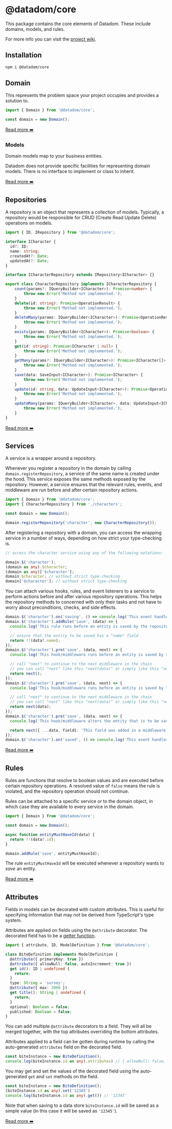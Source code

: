 # @datadom/core

This package contains the core elements of Datadom. These include domains, models, and rules.

For more info you can visit the [project wiki](https://github.com/Chieze-Franklin/datadom/wiki).

## Installation

```bash
npm i @datadom/core
```

## Domain

This represents the problem space your project occupies and provides a solution to.

```ts
import { Domain } from '@datadom/core';

const domain = new Domain();
```

[Read more ➡️](https://github.com/Chieze-Franklin/datadom/wiki/Domain)

### Models

Domain models map to your business entities.

Datadom does not provide specific facilities for representing domain models.
There is no interface to implement or class to inherit.

[Read more ➡️](https://github.com/Chieze-Franklin/datadom/wiki/Model)

## Repositories

A repository is an object that represents a collection of models. Typically, a repository
would be responsible for CRUD (Create Read Update Delete) operations on models.

```ts
import { ID, IRepository } from '@datadom/core';

interface ICharacter {
  id?: ID;
  name: string;
  createdAt?: Date;
  updatedAt?: Date;
}

interface ICharacterRepository extends IRepository<ICharacter> {}

export class CharacterRepository implements ICharacterRepository {
    count(params?: IQueryBuilder<ICharacter>): Promise<number> {
        throw new Error('Method not implemented.');
    }
    delete(id: string): Promise<OperationResult> {
        throw new Error('Method not implemented.');
    }
    deleteMany(params: IQueryBuilder<ICharacter>): Promise<OperationResult> {
        throw new Error('Method not implemented.');
    }
    exists(params: IQueryBuilder<ICharacter>): Promise<boolean> {
        throw new Error('Method not implemented.');
    }
    get(id: string): Promise<ICharacter | null> {
        throw new Error('Method not implemented.');
    }
    getMany(params?: IQueryBuilder<ICharacter>): Promise<ICharacter[]> {
        throw new Error('Method not implemented.');
    }
    save(data: SaveInput<ICharacter>): Promise<ICharacter> {
        throw new Error('Method not implemented.');
    }
    update(id: string, data: UpdateInput<ICharacter>): Promise<OperationResult> {
        throw new Error('Method not implemented.');
    }
    updateMany(params: IQueryBuilder<ICharacter>, data: UpdateInput<ICharacter>): Promise<OperationResult> {
        throw new Error('Method not implemented.');
    }
}
```

[Read more ➡️](https://github.com/Chieze-Franklin/datadom/wiki/Repository)

## Services

A service is a wrapper around a repository.

Whenever you register a repository in the domain by calling `domain.registerRepository`,
a service of the same name is created under the hood. This service exposes the same methods exposed by the repository.
However, a service ensures that the relevant rules, events, and middleware are run before and
after certain repository actions.

```ts
import { Domain } from '@datadom/core';
import { CharacterRepository } from './characters';

const domain = new Domain();

domain.registerRepository('character', new CharacterRepository());
```

After registering a repository with a domain, you can access the wrapping service in a number of ways,
depending on how strict your type-checking is.

```ts
// access the character service using any of the following notations:

domain.$('character');
(domain as any).$character;
(domain as any)['$character'];
domain.$character; // without strict type-checking
domain['$character']; // without strict type-checking
```

You can attach various hooks, rules, and event listeners to a service to perform actions before and after
various repository operations. This helps the repository methods to concerned with only their tasks and not
have to worry about preconditions, checks, and side effects.

```ts
domain.$('character').on('saving', () => console.log('This event handler runs before an entity is saved by the repository'));
domain.$('character').addRule('save', (data) => {
  console.log('This rule runs before an entity is saved by the repository');

  // ensure that the entity to be saved has a "name" field
  return !!(data?.name);
});
domain.$('character').pre('save', (data, next) => {
  console.log('This hook/middleware runs before an entity is saved by the repository');

  // call "next" to continue to the next middleware in the chain
  // you can call "next" like this "next(data)" or simply like this "next()"
  return next();
});
domain.$('character').pre('save', (data, next) => {
  console.log('This hook/middleware runs before an entity is saved by the repository');

  // call "next" to continue to the next middleware in the chain
  // you can call "next" like this "next(data)" or simply like this "next()"
  return next(data);
});
domain.$('character').pre('save', (data, next) => {
  console.log('This hook/middleware alters the entity that is to be saved by the repository');

  return next({ ...data, field1: 'This field was added in a middleware' });
});
domain.$('character').on('saved', () => console.log('This event handler runs after an entity is saved by the repository'));
```

[Read more ➡️](https://github.com/Chieze-Franklin/datadom/wiki/Service)

## Rules

Rules are functions that resolve to boolean values and are executed before certain repository operations.
A resolved value of `false` means the rule is violated, and the repository operation should not continue.

Rules can be attached to a specific service or to the domain object, in which case they are available to every service
in the domain.

```ts
import { Domain } from '@datadom/core';

const domain = new Domain();

async function entityMustHaveId(data) {
  return !!(data?.id);
}

domain.addRule('save', entityMustHaveId);
```

The rule `entityMustHaveId` will be executed whenever a repository wants to _save_ an entity.

[Read more ➡️](https://github.com/Chieze-Franklin/datadom/wiki/Rule)

## Attributes

Fields in models can be decorated with custom attributes. This is useful for specifying information that may not be derived from TypeScript's type system.

Attributes are applied on fields using the `@attribute` decorator. The decorated field has to be a [getter function](https://www.typescriptlang.org/docs/handbook/2/classes.html#getters--setters).

```ts
import { attribute, ID, ModelDefinition } from '@datadom/core';

class BiteDefinition implements ModelDefinition {
  @attribute({ primaryKey: true })
  @attribute({ allowNull: false, autoIncrement: true })
  get id(): ID | undefined {
    return;
  }
  type: String = 'survey';
  @attribute({ max: 3000 })
  get title(): String | undefined {
    return;
  }
  optional: Boolean = false;
  published: Boolean = false;
}
```

You can add multiple `@attribute` decorators to a field. They will all be merged together, with the top attributes overriding the bottom attributes.

Attributes applied to a field can be gotten during runtime by calling the auto-generated `attributes` field on the decorated field.

```ts
const biteInstance = new BiteDefinition();
console.log(biteInstance.id as any).attributes) // { allowNull: false, autoIncrement: true, primaryKey: true }
```

You may get and set the values of the decorated field using the auto-generated `get` and `set` methods on the field.

```ts
const biteInstance = new BiteDefinition();
(biteInstance.id as any).set('12345')
console.log(biteInstance.id as any).get()) // '12345'
```

Note that when saving to a data store `biteInstance.id` will be saved as a simple value (in this case it will be saved as `'12345'`).

[Read more ➡️](https://github.com/Chieze-Franklin/datadom/wiki/Attributes)
